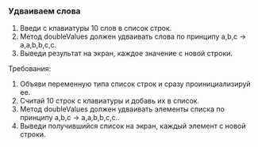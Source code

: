 
### Удваиваем слова

1. Введи с клавиатуры 10 слов в список строк.
2. Метод doubleValues должен удваивать слова по принципу a,b,c -> a,a,b,b,c,c.
3. Выведи результат на экран, каждое значение с новой строки.


Требования:
1.	Объяви переменную типа список строк и сразу проинициализируй ee.
2.	Считай 10 строк с клавиатуры и добавь их в список.
3.	Метод doubleValues должен удваивать элементы списка по принципу a,b,c -> a,a,b,b,c,c..
4.	Выведи получившийся список на экран, каждый элемент с новой строки.


